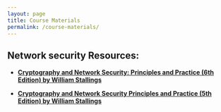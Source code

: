 ```yaml
---
layout: page
title: Course Materials
permalink: /course-materials/
---
```

## Network security Resources:
* [**Cryptography and Network Security: Principles and Practice (6th Edition) by William Stallings**](https://github.com/mahdi-javid/computer-systems-security/raw/master/download/(DR.zeinab%20Movahedi)%5BWilliam_Stallings%5D_Cryptography_and_Network_Security.pdf)


* [**Cryptography and Network Security Principles and Practice (5th Edition) by William Stallings**](https://github.com/mahdi-javid/computer-systems-security/raw/master/download/(DR.zeinab%20Movahedi)%20Cryptography%20and%20Network%20Security%20Principles%20and%20Practice%20Fifth%20Edition%20by%20William%20Stallings.pdf)